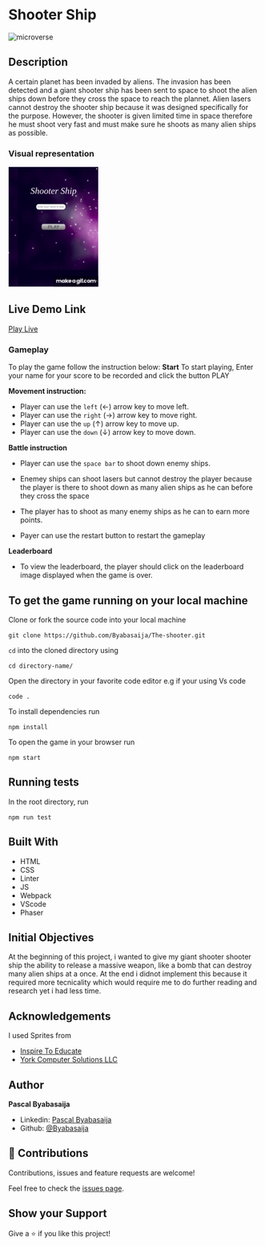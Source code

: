 # Shooter Ship

![microverse](https://camo.githubusercontent.com/3a5835d4f56c57cec85939ac345e43fef164c178/68747470733a2f2f696d672e736869656c64732e696f2f62616467652f4d6963726f76657273652d626c756576696f6c6574)
## Description

A certain planet has been invaded by aliens. The invasion has been detected and a giant shooter ship has been sent to space to shoot the alien ships down before they cross the space to reach the plannet. Alien lasers cannot destroy the shooter ship because it was designed specifically for the purpose. However, the shooter is given limited time in space therefore he must shoot very fast and must make sure he shoots as many alien ships as possible.



### Visual representation

![Screenshot](./src/assets/shooter.gif)



## Live Demo Link

[Play Live](https://priceless-khorana-be5fe5.netlify.app/)
### Gameplay

To play the game follow the instruction below:
**Start**
To start playing, Enter your name for your score to be recorded and click the button PLAY

**Movement instruction:**
- Player can use the `left` (&#8592;) arrow key to move left.
- Player can use the `right` (&#8594;) arrow key to move right.
- Player can use the `up` (&#8593;) arrow key to move up.
- Player can use the `down` (&#8595;) arrow key to move down.

**Battle instruction**
- Player can use the `space bar` to shoot down enemy ships.
- Enemey ships can shoot lasers but cannot destroy the player because the player is there to shoot down as many alien ships as he can before they cross the space
- The player has to shoot as many enemy ships as he can to earn more points.

- Payer can use the restart button to restart the gameplay

**Leaderboard**
- To view the leaderboard, the player should click on the leaderboard image displayed when the game is over.

## To get the game running on your local machine

Clone or fork the source code into your local machine
```
git clone https://github.com/Byabasaija/The-shooter.git
```
```cd``` into the cloned directory using
```
cd directory-name/
```

Open the directory in your favorite code editor e.g if your using Vs code
```
code .
```

To install dependencies run
``` 
npm install
 ```

To open the game in your browser run 
```
npm start
```

## Running tests

In the root directory, run

```
npm run test
```

## Built With

- HTML 
- CSS
- Linter
- JS
- Webpack
- VScode
- Phaser

## Initial Objectives
At the beginning of this project, i wanted to give my giant shooter shooter ship the ability to release a massive weapon, like a bomb that can destroy many alien ships at a once.
At the end i didnot implement this because it required more tecnicality which would require me to do further reading and research yet i had less time.

## Acknowledgements

I used  Sprites from
- [Inspire To Educate](http://inspiredtoeducate.net/)
- [York Computer Solutions LLC](https://learn.yorkcs.com/)



## Author
**Pascal Byabasaija**
- Linkedin: [Pascal Byabasaija](https://www.linkedin.com/in/pascal-byabasaija/)
- Github: [@Byabasaija](https://github.com/Byabasaija)


## 🤝 Contributions

Contributions, issues and feature requests are welcome!

Feel free to check the [issues page](issues/).


## Show your Support
Give a ⭐ if you like this project!
